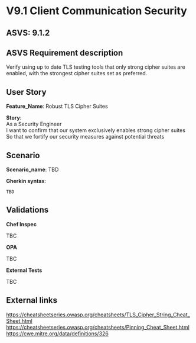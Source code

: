 # V9.1 Client Communication Security

## ASVS: 9.1.2

## ASVS Requirement description

Verify using up to date TLS testing tools that only strong 
cipher suites are enabled, with the strongest cipher suites set
as preferred.

## User Story

**Feature_Name**: Robust TLS Cipher Suites

**Story**:\
As a Security Engineer\
I want to confirm that our system exclusively enables strong cipher suites\
So that we fortify our security measures against potential threats

## Scenario

**Scenario_name**: TBD

**Gherkin syntax**:

```gherkin
TBD
```

## Validations

**Chef Inspec**

TBC

**OPA**

TBC

**External Tests**

TBC

## External links

<https://cheatsheetseries.owasp.org/cheatsheets/TLS_Cipher_String_Cheat_Sheet.html> \
<https://cheatsheetseries.owasp.org/cheatsheets/Pinning_Cheat_Sheet.html> \
<https://cwe.mitre.org/data/definitions/326>
